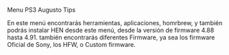 Menu PS3 Augusto Tips 

En este menú encontrarás herramientas, aplicaciones, homrbrew, y también podrás instalar HEN desde este menú, desde la versión de firmware 4.88 hasta 4.91. también encontrarás diferentes Firmware, ya sea los firmware Oficial de Sony, los HFW, o Custom firmware.
